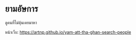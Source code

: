 # ยามอัษการ
ดูคนที่ไม่คุ้นเคยมาหา

หน้าเว็บ: https://artnp.github.io/yam-att-tha-ghan-search-people
